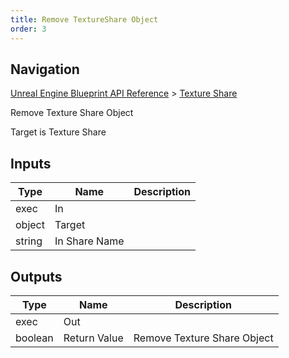 ```yaml
---
title: Remove TextureShare Object
order: 3
---
```

## Navigation

[Unreal Engine Blueprint API Reference](https://dev.epicgames.com/documentation/en-us/unreal-engine/BlueprintAPI) > [Texture Share](https://dev.epicgames.com/documentation/en-us/unreal-engine/BlueprintAPI/TextureShare)

Remove Texture Share Object

Target is Texture Share

## Inputs

| Type | Name | Description |
| --- | --- | --- |
| exec | In |  |
| object | Target |  |
| string | In Share Name |  |

## Outputs

| Type | Name | Description |
| --- | --- | --- |
| exec | Out |  |
| boolean | Return Value | Remove Texture Share Object |
